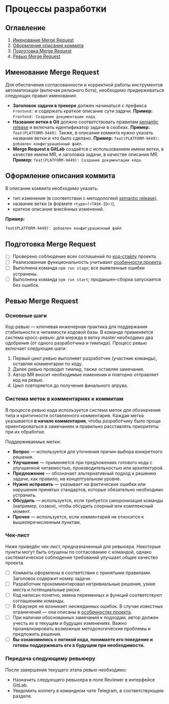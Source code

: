 # Процессы разработки

## Оглавление

1. [Именование Merge Request](#именование-merge-request)
2. [Оформление описания коммита](#оформление-описания-коммита)
3. [Подготовка Merge Request](#подготовка-merge-request)
4. [Ревью Merge Request](#ревью-merge-request)

## Именование Merge Request

Для обеспечения согласованности и корректной работы инструментов автоматизации (включая релизного бота), необходимо придерживаться следующих правил именования:

- **Заголовок задачи в трекере** должен начинаться с префикса `Frontend:` и содержать краткое описание сути задачи. **Пример:** `Frontend: Создание документации кода`.
- **Название ветки в Git** должно соответствовать правилам [semantic release](https://github.com/semantic-release/semantic-release) и включать идентификатор задачи в скобках. **Пример:** `feat(PLATFORM-9449)`. Также, в описании коммита нужно указать название ветки и что было сделано. **Пример:** `feat(PLATFORM-9449): добавлен конфигурационный файл`.
- **Merge Request в GitLab** создаётся с использованием имени ветки, в качестве имени MR, и заголовка задачи, в качестве описания MR. **Пример:** `feat(PLATFORM-9449): Создание документации кода`.

## Оформление описания коммита

В описании коммита необходимо указать:

- тип изменения (в соответствии с методологией [semantic release](https://github.com/semantic-release/semantic-release)),
- название ветки (в формате `<type>(<TASK-ID>)`),
- краткое описание внесённых изменений.

**Пример:**

```bash
feat(PLATFORM-9449): добавлен конфигурационный файл
```

## Подготовка Merge Request

- [ ] Проверено соблюдение всех соглашений по [код-стайлу](./code-style.md) проекта.
- [ ] Реализованная функциональность учитывает [особенности проекта](./project-features.md).
- [ ] Выполнена команда `npm run stage`; все выявленные ошибки устранены.
- [ ] Выполнена команда `npm run start`; продакшен-сборка запускается без ошибок.

## Ревью Merge Request

### Основные шаги

Код-ревью — ключевая инженерная практика для поддержания стабильности и читаемости кодовой базы. В команде применяется система кросс-ревью: для мержда в ветку master необходимо два одобрения (от одного разработчика и тимлида). Процесс ревью включает следующие шаги:

1. Первый цикл ревью выполняет разработчик (участник команды), оставляя комментарии по коду.
2. Далее ревью проводит тимлид, также оставляя замечания.
3. Автор MR вносит необходимые изменения и повторно отправляет код на ревью.
4. Цикл повторяется до получения финального апрува.

### Система меток в комментариях к коммитам

В процессе ревью кода используется система меток для обозначения типа и критичности оставленного комментария. Каждая метка указывается **в начале комментария**, чтобы разработчику было проще ориентироваться в замечаниях и правильно расставлять приоритеты при их обработке.

Поддерживаемые метки:

- **Вопрос** — используется для уточнения причин выбора конкретного решения.
- **Улучшение** — применяется при предложениях готового кода с улучшенной читаемостью, производительностью или архитектурой.
- **Предложение** — обозначает альтернативный подход к решению задачи, как правило, на концептуальном уровне.
- **Нужно исправить** — указывает на фактические ошибки или нарушения принятых стандартов, которые обязательно необходимо устранить.
- **Обсудить** — используется, если требуется синхронизация команды (например, созвон), чтобы обсудить спорный или комплексный момент.
- **Прочее** — используется, если комментарий не относится к вышеперечисленным пунктам.

### Чек-лист

Ниже приведён чек-лист, предназначенный для ревьюера. Некоторые пункты могут быть опущены по согласованию с командой, однако систематическое соблюдение требований улучшает общее качество проекта.

- [ ] Коммиты оформлены в соответствии с принятыми правилами. Заголовок содержит номер задачи.
- [ ] Разработчик прокомментировал нетривиальные решения, узкие места и потенциальные риски.
- [ ] Код написан понятно, имена переменных и функций соответствуют соглашениям команды.
- [ ] В браузере не возникает неожиданных ошибок. В случае известных ограничений — они описаны в [особенностях проекта](./project-features.md).
- [ ] При наличии обоснованных замечаний к подходам, автор должен учесть их в текущем и будущих изменениях. Важно проанализировать возможные методологические проблемы и предложить решения.
- [ ] **Вы ознакомились с логикой кода, понимаете его поведение и готовы поддерживать его в будущем при необходимости.**

### Передача следующему ревьюеру

После завершения текущего этапа ревью необходимо:

- Назначить следующего ревьюера в поле Reviewer в интерфейсе GitLab.
- Уведомить коллегу в командном чате Telegram, в соответствующем разделе.
